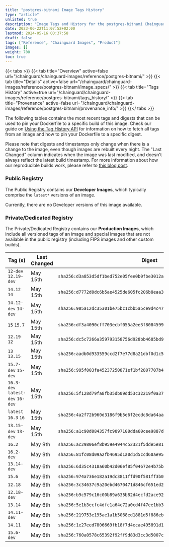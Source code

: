 ```yaml
---
title: "postgres-bitnami Image Tags History"
type: "article"
unlisted: true
description: "Image Tags and History for the postgres-bitnami Chainguard Image"
date: 2023-06-22T11:07:52+02:00
lastmod: 2024-05-16 00:37:58
draft: false
tags: ["Reference", "Chainguard Images", "Product"]
images: []
weight: 700
toc: true
---
```


{{< tabs >}}
{{< tab title="Overview" active=false url="/chainguard/chainguard-images/reference/postgres-bitnami/" >}}
{{< tab title="Details" active=false url="/chainguard/chainguard-images/reference/postgres-bitnami/image_specs/" >}}
{{< tab title="Tags History" active=true url="/chainguard/chainguard-images/reference/postgres-bitnami/tags_history/" >}}
{{< tab title="Provenance" active=false url="/chainguard/chainguard-images/reference/postgres-bitnami/provenance_info/" >}}
{{</ tabs >}}

The following tables contains the most recent tags and digests that can be used to pin your Dockerfile to a specific build of this image. Check our guide on [Using the Tag History API](/chainguard/chainguard-images/using-the-tag-history-api/) for information on how to fetch all tags from an image and how to pin your Dockerfile to a specific digest.

Please note that digests and timestamps only change when there is a change to the image, even though images are rebuilt every night. The "Last Changed" column indicates when the image was last modified, and doesn't always reflect the latest build timestamp. For more information about how our reproducible builds work, please refer to [this blog post](https://www.chainguard.dev/unchained/reproducing-chainguards-reproducible-image-builds).

### Public Registry
The Public Registry contains our **Developer Images**, which typically comprise the `latest*` versions of an image.

Currently, there are no Developer versions of this image available.

### Private/Dedicated Registry
The Private/Dedicated Registry contains our **Production Images**, which include all versioned tags of an image and special images that are not available in the public registry (including FIPS images and other custom builds).

| Tag (s)                           | Last Changed | Digest                                                                    |
|-----------------------------------|--------------|---------------------------------------------------------------------------|
|  `12-dev` `12.19-dev`             | May 15th     | `sha256:d3a853d5df1bed752e05fee0b0fbe3012af0dfc5ddd8868dc53989face60718d` |
|  `14.12` `14`                     | May 15th     | `sha256:d7772d0dc6b5ae4525de605fc206b8eaa3c7fc024f530c6015eefcc79942535d` |
|  `14.12-dev` `14-dev`             | May 15th     | `sha256:905a12dc35301be75bc1cbb5a5ce9d4c478e4e257de88d2b44ad9b38114ebf3c` |
|  `15` `15.7`                      | May 15th     | `sha256:df3a4090cff703ecbf055a2ee3f8084599ded7f3d906e6ccb4c41e7e22ad6a73` |
|  `12.19` `12`                     | May 15th     | `sha256:dc5c7266a359793158756d928bb4685bd90226de7da2aa373057c3e3a26d4c04` |
|  `13` `13.15`                     | May 15th     | `sha256:aadb0d933559ccd2f7e77d8a21dbf0d1c51e679ec9eeeb70de9a87ad991a5ce1` |
|  `15.7-dev` `15-dev`              | May 15th     | `sha256:995f003fa45237250871ef1bf2807707b48e6ec7e1d68d9fbee6c43350fc9e9f` |
|  `16.3-dev` `latest-dev` `16-dev` | May 15th     | `sha256:5f128d79fa8fb35db09dd53c32219f0a37d5d832ddb983418323f61894ecf066` |
|  `latest` `16.3` `16`             | May 15th     | `sha256:4a2f72b960d3186f9b5e6f2ecdc8da64aa21504f5b8dfd725a8cd1982c549513` |
|  `13.15-dev` `13-dev`             | May 15th     | `sha256:a1c90d084357fc9097100dda60cee9887d072aac30f80e8a705e4c7e19885a51` |
|  `16.2`                           | May 9th      | `sha256:ac29806ef8b959e4944c52321f5dde5e8180291cb294cf6a5b9f2ddb39c045b9` |
|  `16.2-dev`                       | May 9th      | `sha256:81fc08d09a2fb4695d1a0d1d5ccd60ae9578f0246172cc00c91ed6e3740f22c8` |
|  `13.14-dev`                      | May 6th      | `sha256:6d35c4318a60b42d06ef85f04672e4b75bf751b23ef2e50ab950769aa388a64a` |
|  `15.6`                           | May 6th      | `sha256:974a736e182a19dc3811ffd90f581ff3b03a488611ed4c82c959db3144b9828c` |
|  `12.18`                          | May 6th      | `sha256:3c34637c9a20ebd4670471d846cf651ed2492516f789d68bb27e5e72b11fb313` |
|  `12.18-dev`                      | May 6th      | `sha256:b9c579c16c00b89a635b82d4ecfd2ace92dced4369c5d15c42c61079b48fe77c` |
|  `13.14`                          | May 6th      | `sha256:5e1b3ecfc4dfc1a64c72a0cd4f47ee1bb3c653fd21d14a3216878d258fc4f567` |
|  `14.11-dev`                      | May 6th      | `sha256:219753e195ae1a1b5068ed1881d5f886eb08d6c0b838c96cf42c1d8d569869dc` |
|  `14.11`                          | May 6th      | `sha256:1e27eed7806669fb18f7d4ecae495891d14caa93b26c7c6cedf14bcaf1c8bac6` |
|  `15.6-dev`                       | May 6th      | `sha256:760a0578c65392f92ff9d83d3cc3d5007c6b53c9d5049b0313f609be2a830198` |

